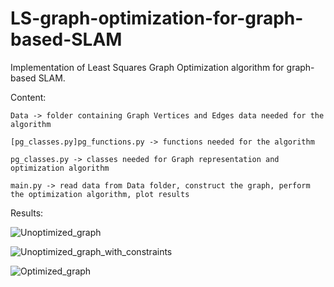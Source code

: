 # LS-graph-optimization-for-graph-based-SLAM
Implementation of Least Squares Graph Optimization algorithm for graph-based SLAM.

Content:

    Data -> folder containing Graph Vertices and Edges data needed for the algorithm
        
    [pg_classes.py]pg_functions.py -> functions needed for the algorithm 
    
    pg_classes.py -> classes needed for Graph representation and optimization algorithm
    
    main.py -> read data from Data folder, construct the graph, perform the optimization algorithm, plot results 
    
Results:

![Unoptimized_graph](https://user-images.githubusercontent.com/72970001/104933792-a1925900-59a9-11eb-9b82-62cf265e78f6.png)

![Unoptimized_graph_with_constraints](https://user-images.githubusercontent.com/72970001/104933881-bcfd6400-59a9-11eb-9db4-1241a8189cb4.png)

![Optimized_graph](https://user-images.githubusercontent.com/72970001/104933887-bff85480-59a9-11eb-8726-ac98495f530b.png)


